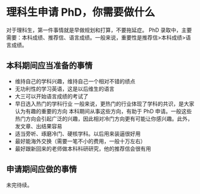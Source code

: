 # 理科生申请 PhD，你需要做什么

对于理科生，第一件事情就是早做规划和打算，不要拖延症。
PhD 录取中，主要需要：本科成绩、推荐信、语言成绩。一般来说，重要性是推荐信>本科成绩>语言成绩。

## 本科期间应当准备的事情

- 维持自己的学科兴趣，维持自己一个相对不错的绩点
- 无功利性的学习英语，这是以后维生的语言
- 大三可以开始语言成绩的考试了
- 早日选入热门的学科行业
一般来说，更热门的行业体现了学科的共识，是大家认为有趣的重要的方向
本科期间从事这些方向，有助于 PhD 申请。一般这些热门方向会引起广泛的兴趣，因此相对冷门方向更有可能让你感兴趣。此外，发文章、出结果容易
- 适当旁听、琢磨冷门、硬核学科。以后用来装逼很好用
- 最好能海外交换（需要一笔不小的费用，一般十万左右）
- 最好跟新回来的老师做本科科研研究，他的推荐信会很有用

## 申请期间应做的事情

未完待续。
